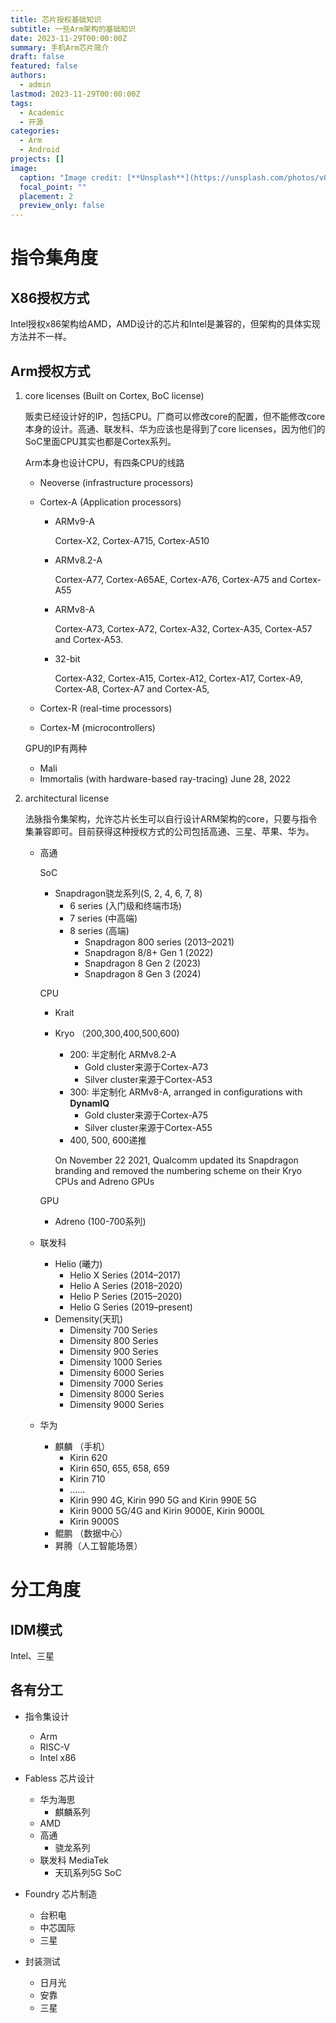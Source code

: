 ```yaml
---
title: 芯片授权基础知识
subtitle: 一些Arm架构的基础知识
date: 2023-11-29T00:00:00Z
summary: 手机Arm芯片简介
draft: false
featured: false
authors:
  - admin
lastmod: 2023-11-29T00:00:00Z
tags:
  - Academic
  - 开源
categories:
  - Arm
  - Android
projects: []
image:
  caption: "Image credit: [**Unsplash**](https://unsplash.com/photos/vOTBmRh3-7I)"
  focal_point: ""
  placement: 2
  preview_only: false
---
```


# 指令集角度

## X86授权方式

Intel授权x86架构给AMD，AMD设计的芯片和Intel是兼容的，但架构的具体实现方法并不一样。

## Arm授权方式

1. core licenses (Built on Cortex, BoC license)

   贩卖已经设计好的IP，包括CPU。厂商可以修改core的配置，但不能修改core本身的设计。高通、联发科、华为应该也是得到了core licenses，因为他们的SoC里面CPU其实也都是Cortex系列。

   Arm本身也设计CPU，有四条CPU的线路

   * Neoverse (infrastructure processors)

   * Cortex-A (Application processors)

     * ARMv9-A

       Cortex-X2, Cortex-A715, Cortex-A510

     * ARMv8.2-A

        Cortex-A77, Cortex-A65AE, Cortex-A76, Cortex-A75 and Cortex-A55

     * ARMv8-A

        Cortex-A73, Cortex-A72, Cortex-A32, Cortex-A35, Cortex-A57 and Cortex-A53.

     * 32-bit

       Cortex-A32, Cortex-A15, Cortex-A12, Cortex-A17, Cortex-A9, Cortex-A8, Cortex-A7 and Cortex-A5, 

   * Cortex-R (real-time processors)

   * Cortex-M (microcontrollers)

   GPU的IP有两种

   * Mali
   * Immortalis (with hardware-based ray-tracing) June 28, 2022

2. architectural license

   法脉指令集架构，允许芯片长生可以自行设计ARM架构的core，只要与指令集兼容即可。目前获得这种授权方式的公司包括高通、三星、苹果、华为。

   * 高通

     SoC

     * Snapdragon骁龙系列(S, 2, 4, 6, 7, 8)
       * 6 series (入门级和终端市场)
       * 7 series (中高端)
       * 8 series (高端)
         - Snapdragon 800 series (2013–2021)
         - Snapdragon 8/8+ Gen 1 (2022)
         - Snapdragon 8 Gen 2 (2023)
         - Snapdragon 8 Gen 3 (2024)

     CPU

     * Krait

     * Kryo （200,300,400,500,600)

       * 200: 半定制化 ARMv8.2-A
         * Gold cluster来源于Cortex-A73
         * Silver cluster来源于Cortex-A53
       * 300: 半定制化 ARMv8-A, arranged in configurations with **DynamIQ**
         * Gold cluster来源于Cortex-A75
         * Silver cluster来源于Cortex-A55
       * 400, 500, 600递推

       On November 22 2021, Qualcomm updated its Snapdragon branding and removed the numbering scheme on their Kryo CPUs and Adreno GPUs

     GPU

     * Adreno (100-700系列)

   * 联发科

     * Helio (曦力)
       - Helio X Series (2014–2017)
       - Helio A Series (2018–2020)
       - Helio P Series (2015–2020)
       - Helio G Series (2019–present)
     * Demensity(天玑)
       - Dimensity 700 Series
       - Dimensity 800 Series
       - Dimensity 900 Series
       - Dimensity 1000 Series
       - Dimensity 6000 Series
       - Dimensity 7000 Series
       - Dimensity 8000 Series
       - Dimensity 9000 Series

   * 华为

     * 麒麟 （手机）
       - Kirin 620
       - Kirin 650, 655, 658, 659
       - Kirin 710
       - ......
       - Kirin 990 4G, Kirin 990 5G and Kirin 990E 5G
       - Kirin 9000 5G/4G and Kirin 9000E, Kirin 9000L
       - Kirin 9000S
     * 鲲鹏 （数据中心）
     * 昇腾（人工智能场景）

# 分工角度

## IDM模式

Intel、三星

## 各有分工

* 指令集设计
  * Arm
  * RISC-V
  * Intel x86

* Fabless 芯片设计
  * 华为海思
    * 麒麟系列
  * AMD
  * 高通
    * 骁龙系列
  * 联发科 MediaTek
    * 天玑系列5G SoC

* Foundry 芯片制造
  * 台积电
  * 中芯国际
  * 三星
* 封装测试
  * 日月光
  * 安靠
  * 三星


